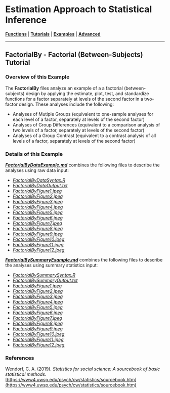 # Estimation Approach to Statistical Inference

[**Functions**](../../Functions) | 
[**Tutorials**](../../Tutorials) | 
[**Examples**](../../Examples) | 
[**Advanced**](../../Advanced)

---

## FactorialBy - Factorial (Between-Subjects) Tutorial

### Overview of this Example

The **FactorialBy** files analyze an example of a a factorial (between-subjects) design by applying the estimate, plot, test, and standardize functions for a factor separately at levels of the second factor in a two-factor design. These analyses include the following:

- Analyses of Mutiple Groups (equivalent to one-sample analyses for each level of a factor, separately at levels of the second factor)
- Analyses of Group Differences (equivalent to a comparison analysis of two levels of a factor, separately at levels of the second factor)
- Analyses of a Group Contrast (equivalent to a contrast analysis of all levels of a factor, separately at levels of the second factor)

### Details of this Example
 
[_**FactorialByDataExample.md**_](./FactorialByDataExample.md) combines the following files to describe the analyses using raw data input:

- [_FactorialByDataSyntax.R_](./FactorialByDataSyntax.R)
- [_FactorialByDataOutput.txt_](./FactorialByDataOutput.txt)
- [_FactorialByFigure1.jpeg_](./FactorialByFigure1.jpeg)
- [_FactorialByFigure2.jpeg_](./FactorialByFigure2.jpeg)
- [_FactorialByFigure3.jpeg_](./FactorialByFigure3.jpeg)
- [_FactorialByFigure4.jpeg_](./FactorialByFigure4.jpeg)
- [_FactorialByFigure5.jpeg_](./FactorialByFigure5.jpeg)
- [_FactorialByFigure6.jpeg_](./FactorialByFigure6.jpeg)
- [_FactorialByFigure7.jpeg_](./FactorialByFigure7.jpeg)
- [_FactorialByFigure8.jpeg_](./FactorialByFigure8.jpeg)
- [_FactorialByFigure9.jpeg_](./FactorialByFigure9.jpeg)
- [_FactorialByFigure10.jpeg_](./FactorialByFigure10.jpeg)
- [_FactorialByFigure11.jpeg_](./FactorialByFigure11.jpeg)
- [_FactorialByFigure12.jpeg_](./FactorialByFigure12.jpeg)

[_**FactorialBySummaryExample.md**_](./FactorialBySummaryExample.md) combines the following files to describe the analyses using summary statistics input:

- [_FactorialBySummarySyntax.R_](./FactorialBySummarySyntax.R)
- [_FactorialBySummaryOutput.txt_](./FactorialBySummaryOutput.txt)
- [_FactorialByFigure1.jpeg_](./FactorialByFigure1.jpeg)
- [_FactorialByFigure2.jpeg_](./FactorialByFigure2.jpeg)
- [_FactorialByFigure3.jpeg_](./FactorialByFigure3.jpeg)
- [_FactorialByFigure4.jpeg_](./FactorialByFigure4.jpeg)
- [_FactorialByFigure5.jpeg_](./FactorialByFigure5.jpeg)
- [_FactorialByFigure6.jpeg_](./FactorialByFigure6.jpeg)
- [_FactorialByFigure7.jpeg_](./FactorialByFigure7.jpeg)
- [_FactorialByFigure8.jpeg_](./FactorialByFigure8.jpeg)
- [_FactorialByFigure9.jpeg_](./FactorialByFigure9.jpeg)
- [_FactorialByFigure10.jpeg_](./FactorialByFigure10.jpeg)
- [_FactorialByFigure11.jpeg_](./FactorialByFigure11.jpeg)
- [_FactorialByFigure12.jpeg_](./FactorialByFigure12.jpeg)

### References

Wendorf, C. A. (2019). _Statistics for social science: A sourcebook of basic statistical methods._ [https://www4.uwsp.edu/psych/cw/statistics/sourcebook.htm](https://www4.uwsp.edu/psych/cw/statistics/sourcebook.htm)
